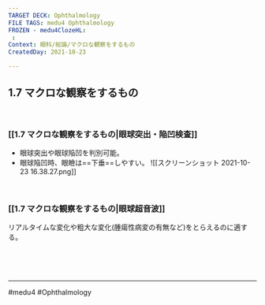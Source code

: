 ```yaml
---
TARGET DECK: Ophthalmology
FILE TAGS: medu4 Ophthalmology
FROZEN - medu4ClozeHL:
 : 
Context: 眼科/総論/マクロな観察をするもの
CreatedDay: 2021-10-23

---
```


## 1.7 マクロな観察をするもの

<br>

### [[1.7 マクロな観察をするもの|眼球突出・陥凹検査]]
* 眼球突出や眼球陥凹を判別可能。
* 眼球陥凹時、眼瞼は==下垂==しやすい。
![[スクリーンショット 2021-10-23 16.38.27.png]]
<!--ID: 1636198864774-->


<br>

### [[1.7 マクロな観察をするもの|眼球超音波]]
リアルタイムな変化や粗大な変化(腫瘍性病変の有無など)をとらえるのに適する。
 


<br><br><br>

---
#medu4 #Ophthalmology
